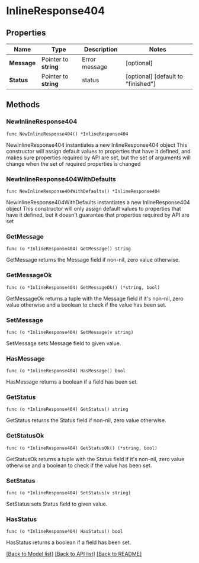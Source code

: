 # InlineResponse404

## Properties

Name | Type | Description | Notes
------------ | ------------- | ------------- | -------------
**Message** | Pointer to **string** | Error message | [optional] 
**Status** | Pointer to **string** | status | [optional] [default to "finished"]

## Methods

### NewInlineResponse404

`func NewInlineResponse404() *InlineResponse404`

NewInlineResponse404 instantiates a new InlineResponse404 object
This constructor will assign default values to properties that have it defined,
and makes sure properties required by API are set, but the set of arguments
will change when the set of required properties is changed

### NewInlineResponse404WithDefaults

`func NewInlineResponse404WithDefaults() *InlineResponse404`

NewInlineResponse404WithDefaults instantiates a new InlineResponse404 object
This constructor will only assign default values to properties that have it defined,
but it doesn't guarantee that properties required by API are set

### GetMessage

`func (o *InlineResponse404) GetMessage() string`

GetMessage returns the Message field if non-nil, zero value otherwise.

### GetMessageOk

`func (o *InlineResponse404) GetMessageOk() (*string, bool)`

GetMessageOk returns a tuple with the Message field if it's non-nil, zero value otherwise
and a boolean to check if the value has been set.

### SetMessage

`func (o *InlineResponse404) SetMessage(v string)`

SetMessage sets Message field to given value.

### HasMessage

`func (o *InlineResponse404) HasMessage() bool`

HasMessage returns a boolean if a field has been set.

### GetStatus

`func (o *InlineResponse404) GetStatus() string`

GetStatus returns the Status field if non-nil, zero value otherwise.

### GetStatusOk

`func (o *InlineResponse404) GetStatusOk() (*string, bool)`

GetStatusOk returns a tuple with the Status field if it's non-nil, zero value otherwise
and a boolean to check if the value has been set.

### SetStatus

`func (o *InlineResponse404) SetStatus(v string)`

SetStatus sets Status field to given value.

### HasStatus

`func (o *InlineResponse404) HasStatus() bool`

HasStatus returns a boolean if a field has been set.


[[Back to Model list]](../README.md#documentation-for-models) [[Back to API list]](../README.md#documentation-for-api-endpoints) [[Back to README]](../README.md)


